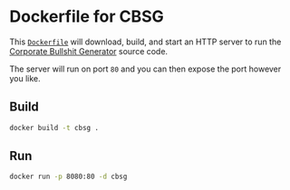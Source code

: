 # Dockerfile for CBSG

This [`Dockerfile`](Dockerfile) will download, build, and start an HTTP server to run the [Corporate Bullshit Generator](https://sourceforge.net/projects/cbsg/) source code.

The server will run on port `80` and you can then expose the port however you like.

## Build

```bash
docker build -t cbsg .
```

## Run

```bash
docker run -p 8080:80 -d cbsg
```